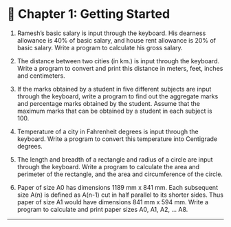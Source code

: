 # 📌 Chapter 1: Getting Started  

1. Ramesh’s basic salary is input through the keyboard. His dearness 
allowance is 40% of basic salary, and house rent allowance is 20% of 
basic salary. Write a program to calculate his gross salary.  

1. The distance between two cities (in km.) is input through the 
keyboard. Write a program to convert and print this distance in 
meters, feet, inches and centimeters.

1.  If the marks obtained by a student in five different subjects are 
input through the keyboard, write a program to find out the 
aggregate marks and percentage marks obtained by the student. 
Assume that the maximum marks that can be obtained by a student 
in each subject is 100.

1. Temperature of a city in Fahrenheit degrees is input through the 
keyboard. Write a program to convert this temperature into 
Centigrade degrees.

1. The length and breadth of a rectangle and radius of a circle are 
input through the keyboard. Write a program to calculate the area 
and perimeter of the rectangle, and the area and circumference of 
the circle.

1. Paper of size A0 has dimensions 1189 mm x 841 mm. Each 
subsequent size A(n) is defined as A(n-1) cut in half parallel to its 
shorter sides. Thus paper of size A1 would have dimensions 841 
mm x 594 mm. Write a program to calculate and print paper sizes 
A0, A1, A2, … A8.
 <hr>
